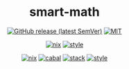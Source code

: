 <div align="center">

# smart-math

[![GitHub release (latest SemVer)](https://img.shields.io/github/v/release/tbidne/smart-math?include_prereleases&sort=semver)](https://github.com/tbidne/smart-math/releases/)
[![MIT](https://img.shields.io/github/license/tbidne/smart-math?color=blue)](https://opensource.org/licenses/MIT)

[![nix](https://img.shields.io/github/workflow/status/tbidne/smart-math/nix/main?label=nix%209.2&logo=nixos&logoColor=85c5e7&labelColor=2f353c)](https://github.com/tbidne/smart-math/actions/workflows/nix_ci.yaml)
[![style](https://img.shields.io/github/workflow/status/tbidne/smart-math/style/main?label=style&logoColor=white&labelColor=2f353c)](https://github.com/tbidne/smart-math/actions/workflows/style_ci.yaml)

[![nix](https://img.shields.io/github/workflow/status/tbidne/smart-math/nix/main?label=nix%209.2&&logo=nixos&logoColor=85c5e7&labelColor=2f353c)](https://github.com/tbidne/smart-math/actions/workflows/nix.yaml)
[![cabal](https://img.shields.io/github/workflow/status/tbidne/smart-math/cabal/main?label=cabal&logo=haskell&logoColor=655889&labelColor=2f353c)](https://github.com/tbidne/smart-math/actions/workflows/cabal.yaml)
[![stack](https://img.shields.io/github/workflow/status/tbidne/smart-math/stack/main?label=stack&logoColor=white&labelColor=2f353c)](https://github.com/tbidne/smart-math/actions/workflows/stack.yaml)
[![style](https://img.shields.io/github/workflow/status/tbidne/smart-math/style/main?label=style&logoColor=white&labelColor=2f353c)](https://github.com/tbidne/smart-math/actions/workflows/style.yaml)

</div>